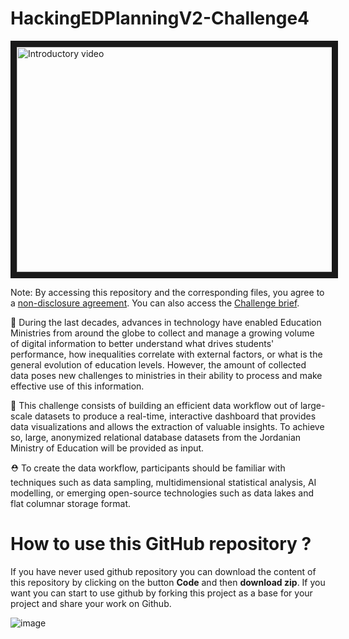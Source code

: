 # HackingEDPlanningV2-Challenge4

<a href="http://www.youtube.com/watch?feature=player_embedded&v=D7DgCnhT6z0" target="_blank"><img src="https://img.evbuc.com/https%3A%2F%2Fcdn.evbuc.com%2Fimages%2F237802049%2F336870561013%2F1%2Foriginal.20220228-102209?w=800&auto=format%2Ccompress&q=75&sharp=10&rect=0%2C54%2C1200%2C600&s=92cc71cae0ff03ed75357a1f0aef9819" 
alt="Introductory video" width="720" height="360" border="10" /></a>

Note: By accessing this repository and the corresponding files, you agree to a [non-disclosure agreement](https://box.iiep.unesco.org/s/FCXnZCStwRcyge4). You can also access the [Challenge brief](https://box.iiep.unesco.org/s/8H6PP7AesP6NaBg ).

🧐 During the last decades, advances in technology have enabled Education Ministries from around the globe to collect and manage a growing volume of digital information to better understand what drives students' performance, how inequalities correlate with external factors, or what is the general evolution of education levels. However, the amount of collected data poses new challenges to ministries in their ability to process and make effective use of this information.

🎯 This challenge consists of building an efficient data workflow out of large-scale datasets to produce a real-time, interactive dashboard that provides data visualizations and allows the extraction of valuable insights. To achieve so, large, anonymized relational database datasets from the Jordanian Ministry of Education will be provided as input.

⛑ To create the data workflow, participants should be familiar with techniques such as data sampling, multidimensional statistical analysis, AI modelling, or emerging open-source technologies such as data lakes and flat columnar storage format.


# How to use this GitHub repository ? 

If you have never used github repository you can download the content of this repository by clicking on the button **Code** and then **download zip**. If you want you can start to use github by forking this project as a base for your project and share your work on Github. 

![image](https://user-images.githubusercontent.com/20289907/165938434-c12486a7-b9ae-43e8-81f2-0e15e279bfd3.png)
